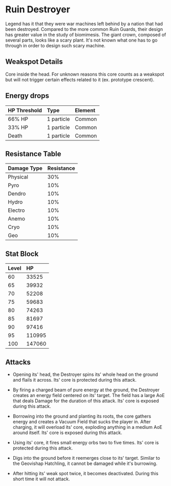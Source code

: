 # Ruin Destroyer

Legend has it that they were war machines left behind by a nation that had been destroyed. Compared to the more common Ruin Guards, their design has greater value in the study of biomimesis. The giant crown, composed of several parts, looks like a scary plant. It's not known what one has to go through in order to design such scary machine.

## Weakspot Details

Core inside the head. For unknown reasons this core counts as a weakspot but will not trigger certain effects related to it (ex. prototype crescent).

## Energy drops

| HP Threshold | Type | Element |
| :--- | :--- | :--- |
| 66% HP | 1 particle | Common | 
| 33% HP | 1 particle | Common |
| Death | 1 particle | Common | 

## Resistance Table

| Damage Type | Resistance |
| :--- | :--- |
| Physical | 30% |
| Pyro | 10% |
| Dendro | 10% |
| Hydro | 10% |
| Electro | 10% |
| Anemo | 10% |
| Cryo | 10% |
| Geo | 10% |

## Stat Block

| Level | HP |
| :--- | :--- |
| 60 | 33525 |
| 65 | 39932 |
| 70 | 52208 |
| 75 | 59683 |
| 80 | 74263 |
| 85 | 81697 |
| 90 | 97416 |
| 95 | 110995 |
| 100 | 147060 |

## Attacks

* Opening its' head, the Destroyer spins its' whole head on the ground and flails it across. Its' core is protected during this attack.

* By firing a charged beam of pure energy at the ground, the Destroyer creates an energy field centered on its' target. The field has a large AoE that deals Damage for the duration of this attack. Its' core is exposed during this attack.

* Borrowing into the ground and planting its roots, the core gathers energy and creates a Vacuum Field that sucks the player in. After charging, it will overload its' core, exploding anything in a medium AoE around itself. Its' core is exposed during this attack.

* Using its' core, it fires small energy orbs two to five times. Its' core is protected during this attack.

* Digs into the ground before it reemerges close to its' target. Similar to the Geovishap Hatchling, it cannot be damaged while it's burrowing.

* After hitting its' weak spot twice, it becomes deactivated. During this short time it will not attack.
